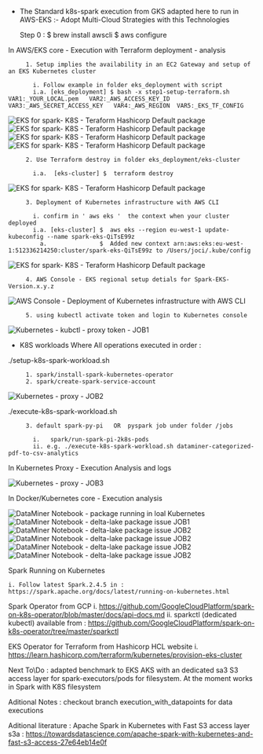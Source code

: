 

 -  The Standard k8s-spark execution from GKS adapted here to run in AWS-EKS :- Adopt Multi-Cloud Strategies with this Technologies

       Step 0 : $ brew install awscli
                $ aws configure


   In AWS/EKS core - Execution  with Terraform deployment - analysis

         1. Setup implies the availability in an EC2 Gateway and setup of an EKS Kubernetes cluster

           i. Follow example in folder eks_deployment with script 
           i.a. [eks_deployment] $ bash -x step1-setup-terraform.sh  VAR1:_YOUR_LOCAL.pem   VAR2:_AWS_ACCESS_KEY_ID   VAR3:_AWS_SECRET_ACCESS_KEY   VAR4:_AWS_REGION  VAR5:_EKS_TF_CONFIG  


  ![EKS for spark- K8S - Teraform Hashicorp Default package](images/Deploy_Terraform_Fetch1.png)
  ![EKS for spark- K8S - Teraform Hashicorp Default package](images/Deploy_Terraform_plan_yes_2.png)
  ![EKS for spark- K8S - Teraform Hashicorp Default package](images/Deploy_Terraform_plan_EKS_3.png)
  ![EKS for spark- K8S - Teraform Hashicorp Default package](images/Deploy_Terraform_validate_output_4.png)

         2. Use Terraform destroy in folder eks_deployment/eks-cluster

           i.a.  [eks-cluster] $  terraform destroy

  ![EKS for spark- K8S - Teraform Hashicorp Default package](images/Terraform_destroy_5.png) 
   

         3. Deployment of Kubernetes infrastructure with AWS CLI
 
           i. confirm in ' aws eks '  the context when your cluster deployed
           i.a. [eks-cluster] $  aws eks --region eu-west-1 update-kubeconfig --name spark-eks-QiTsE99z 
             a.               $  Added new context arn:aws:eks:eu-west-1:512336214250:cluster/spark-eks-QiTsE99z to /Users/joci/.kube/config

  ![EKS for spark- K8S - Teraform Hashicorp Default package](images/AWS_CLI_add_EKS_context_6.png)


         4. AWS Console - EKS regional setup detials for Spark-EKS-Version.x.y.z

 
  ![AWS Console - Deployment of Kubernetes infrastructure with AWS CLI](images/AWS_Console_EKS_Cluster_7.png)


         5. using kubectl activate token and login to Kubernetes console

  ![Kubernetes - kubctl - proxy token - JOB1](images/Kubectl-Save-Token-Start-Proxy-v1.png)


 -  K8S workloads
    Where All operations executed in order :

   ./setup-k8s-spark-workload.sh

         1. spark/install-spark-kubernetes-operator
         2. spark/create-spark-service-account

  ![Kubernetes - proxy - JOB2](images/Setup-Proxy-Kubernetes-V2.png)

   ./execute-k8s-spark-workload.sh

         3. default spark-py-pi   OR  pyspark job under folder /jobs 

           i.   spark/run-spark-pi-2k8s-pods
           ii. e.g. ./execute-k8s-spark-workload.sh dataminer-categorized-pdf-to-csv-analytics


   In Kubernetes Proxy - Execution Analysis and logs
  
  ![Kubernetes - proxy - JOB3](images/Job-Execution-Spark-Kubernetes-V3.png)


   In Docker/Kubernetes core - Execution analysis


  ![DataMiner Notebook - package running in loal Kubernetes](images/JOB-Execution-v1.png)
  ![DataMiner Notebook - delta-lake package issue JOB1](images/K8S-PySpark-Dataminer-JOB1.png)
  ![DataMiner Notebook - delta-lake package issue JOB2](images/Dataminer-JOB2.png)
  ![DataMiner Notebook - delta-lake package issue JOB2](images/Dataminer-JOB3.png)
  ![DataMiner Notebook - delta-lake package issue JOB2](images/Dataminer-JOB4.png)
  ![DataMiner Notebook - delta-lake package issue JOB2](images/Dataminer-JOB5.png)


   Spark Running on Kubernetes

    i. Follow latest Spark.2.4.5 in : https://spark.apache.org/docs/latest/running-on-kubernetes.html 


   Spark Operator from GCP
    i.  https://github.com/GoogleCloudPlatform/spark-on-k8s-operator/blob/master/docs/api-docs.md 
    ii. sparkctl (dedicated kubectl) available from : https://github.com/GoogleCloudPlatform/spark-on-k8s-operator/tree/master/sparkctl


   EKS Operator for Terraform from Hashicorp HCL website
    i.  https://learn.hashicorp.com/terraform/kubernetes/provision-eks-cluster

 
   Next To\Do : adapted benchmark to EKS AKS with an dedicated sa3 S3 access layer for spark-executors/pods for filesystem. At the moment works in Spark with K8S filesystem
  
   Aditional Notes :  checkout branch execution_with_datapoints for data executions
  
   Aditional literature : Apache Spark in Kubernetes with Fast S3 access layer s3a : https://towardsdatascience.com/apache-spark-with-kubernetes-and-fast-s3-access-27e64eb14e0f
